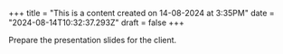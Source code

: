 +++
title = "This is a content created on 14-08-2024 at 3:35PM"
date = "2024-08-14T10:32:37.293Z"
draft = false
+++

  Prepare the presentation slides for the client.
        